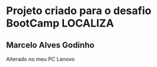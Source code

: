 # Projeto criado para o desafio BootCamp LOCALIZA
## Marcelo Alves Godinho


Alterado no meu PC Lenovo